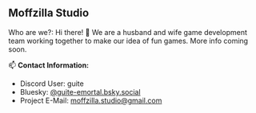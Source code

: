 ## __**Moffzilla Studio**__
Who are we?: Hi there! 👋 We are a husband and wife game development team working together to make our idea of fun games. 
More info coming soon.


📫 **Contact Information:**
- Discord User: guite
- Bluesky: [@guite-emortal.bsky.social](https://bsky.app/profile/guite-emortal.bsky.social)
- Project E-Mail: moffzilla.studio@gmail.com
<!--

**Here are some ideas to get you started:**

🙋‍♀️ A short introduction - what is your organization all about?
🌈 Contribution guidelines - how can the community get involved?
👩‍💻 Useful resources - where can the community find your docs? Is there anything else the community should know?
🍿 Fun facts - what does your team eat for breakfast?
🧙 Remember, you can do mighty things with the power of [Markdown](https://docs.github.com/github/writing-on-github/getting-started-with-writing-and-formatting-on-github/basic-writing-and-formatting-syntax)
-->
